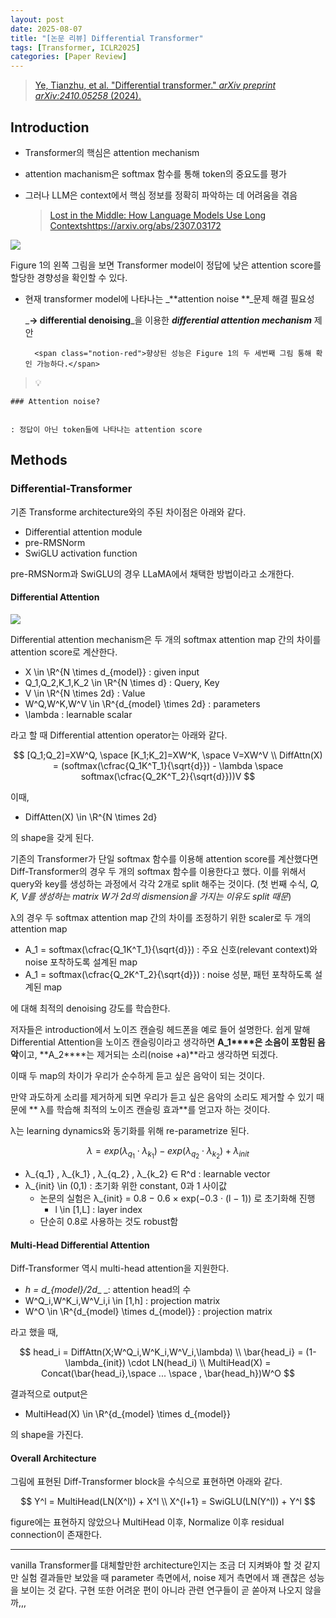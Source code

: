 ```yaml
---
layout: post
date: 2025-08-07
title: "[논문 리뷰] Differential Transformer"
tags: [Transformer, ICLR2025]
categories: [Paper Review]
---
```


> [Ye, Tianzhu, et al. "Differential transformer." ](https://arxiv.org/abs/2410.05258)[_arXiv preprint arXiv:2410.05258_](https://arxiv.org/abs/2410.05258)[ (2024).](https://arxiv.org/abs/2410.05258)



## Introduction

- Transformer의 핵심은 attention mechanism
- attention machanism은 softmax 함수를 통해 token의 중요도를 평가
- 그러나 LLM은 context에서 핵심 정보를 정확히 파악하는 데 어려움을 겪음

	> [Lost in the Middle: How Language Models Use Long Contextshttps://arxiv.org/abs/2307.03172](https://arxiv.org/abs/2307.03172)


![](https://prod-files-secure.s3.us-west-2.amazonaws.com/542b861c-36a8-4051-84e5-8804b6728dba/9083ea56-691a-4752-ae26-47f403431ac8/image.png?X-Amz-Algorithm=AWS4-HMAC-SHA256&X-Amz-Content-Sha256=UNSIGNED-PAYLOAD&X-Amz-Credential=ASIAZI2LB466TXE63FRN%2F20250916%2Fus-west-2%2Fs3%2Faws4_request&X-Amz-Date=20250916T110117Z&X-Amz-Expires=3600&X-Amz-Security-Token=IQoJb3JpZ2luX2VjEBMaCXVzLXdlc3QtMiJHMEUCIQCd3H4Pod755B%2FWxYjxST0XRaXXvcbG8NdfyTPSG7vqeAIgU%2BAfhE2CfJbbKl0ij0LCDQggkTlMudCZEsPM2DzQ5wMqiAQIjP%2F%2F%2F%2F%2F%2F%2F%2F%2F%2FARAAGgw2Mzc0MjMxODM4MDUiDOXNEv4MMdWl5kN7iCrcA7rPJJp7KbaH6ONYun2RAhyGffS2IjUe%2FSOIV2Oe%2FPeyHzeR%2BgYvGhZpeKHepd15pJz31YDdfAfkkQjVCesauIPayxhXums%2FDeedVN%2B%2BNxjBKziObJebXhpOM3y0qJ0JU%2BlUp2zynOfW%2F3txo8O80Gtcwr8Tbkfx2PeAbtgsWoP0cSqC%2BjzvfU4yZLlUopFM55%2FnuiFsyNAwlOtl78jVk8LsQrGhvZEyDhDESV4YEoOmn6UC1XQpivaMWoOTYI72BTHZ97znxjD2aAXoTClcGGdK542MrSN%2BSAQeKBmFhJ4bGMzIsv2Vn2cT5QT1zGUIv76KhodWMYY9WZEGZmJV%2F1gPCOO4vD7C1cG7HS1wiEa%2BfTe7%2BJhmhODbEo5K8mXYpHxW33qE8gibMYqEF4pRZkdm6Pa1OrZWw0qDqDXohdwCUAyyPcdHhfVU4gAvz6AcGKuTxtWnbKiR9YhaB7GMpGFVqv6Ty1DHC%2Fuobj4jVcIdyWn7tKTAt91Y%2FfstBn6Es%2FkNueHnS3kaH7w2f0tSZ%2BRIpUzDO0zh%2BroV7PQwqRDVGNVX4zNlE0bttZ2ly0VLz3Ibl1eRB9cIndoTiu2Kp6kaXw17NreGO0bh0D2eDINTWRTv9B7BgVzjL6tSMMOGpcYGOqUBPfzkRjbsBCzrnuhCCPDb1gPiSivwAzVhZm1XNeMtcYjTAAjYtA0or250UE9hRgj6KIXNEz4N5pTg4MMYjy7uh5s1UUm9tERyip4evYNyp3nqguRHt%2Bc3UdtmckEjZPRkG46wvQDUmtEAids%2FQRmZUD26y4A8CcmW4IUdmlamjVDYavVY1WMHmWL7cIxQ5hU%2B4cocGj2vBXm6c1fCRqBoKG2OyvOv&X-Amz-Signature=d07af20004392111232c3ebbe09bdfd6e04220348137cae0dc8e89737bf3ab82&X-Amz-SignedHeaders=host&x-amz-checksum-mode=ENABLED&x-id=GetObject)


Figure 1의 왼쪽 그림을 보면 Transformer model이 정답에 낮은 attention score를 할당한 경향성을 확인할 수 있다.

- 현재 transformer model에 나타나는 _**attention noise **_문제 해결 필요성

	_**→ differential denoising**_을 이용한 _**differential attention mechanism**_ 제안


		<span class="notion-red">향상된 성능은 Figure 1의 두 세번째 그림 통해 확인 가능하다.</span>


> 💡 


	### Attention noise?


	: 정답이 아닌 token들에 나타나는 attention score



## Methods



### Differential-Transformer


기존 Transforme architecture와의 주된 차이점은 아래와 같다.

- Differential attention module
- pre-RMSNorm
- SwiGLU activation function

pre-RMSNorm과 SwiGLU의 경우 LLaMA에서 채택한 방법이라고 소개한다.



#### Differential Attention


![](https://prod-files-secure.s3.us-west-2.amazonaws.com/542b861c-36a8-4051-84e5-8804b6728dba/116d70b2-1963-4810-9167-f4c7d8a06e8f/image.png?X-Amz-Algorithm=AWS4-HMAC-SHA256&X-Amz-Content-Sha256=UNSIGNED-PAYLOAD&X-Amz-Credential=ASIAZI2LB466TXE63FRN%2F20250916%2Fus-west-2%2Fs3%2Faws4_request&X-Amz-Date=20250916T110117Z&X-Amz-Expires=3600&X-Amz-Security-Token=IQoJb3JpZ2luX2VjEBMaCXVzLXdlc3QtMiJHMEUCIQCd3H4Pod755B%2FWxYjxST0XRaXXvcbG8NdfyTPSG7vqeAIgU%2BAfhE2CfJbbKl0ij0LCDQggkTlMudCZEsPM2DzQ5wMqiAQIjP%2F%2F%2F%2F%2F%2F%2F%2F%2F%2FARAAGgw2Mzc0MjMxODM4MDUiDOXNEv4MMdWl5kN7iCrcA7rPJJp7KbaH6ONYun2RAhyGffS2IjUe%2FSOIV2Oe%2FPeyHzeR%2BgYvGhZpeKHepd15pJz31YDdfAfkkQjVCesauIPayxhXums%2FDeedVN%2B%2BNxjBKziObJebXhpOM3y0qJ0JU%2BlUp2zynOfW%2F3txo8O80Gtcwr8Tbkfx2PeAbtgsWoP0cSqC%2BjzvfU4yZLlUopFM55%2FnuiFsyNAwlOtl78jVk8LsQrGhvZEyDhDESV4YEoOmn6UC1XQpivaMWoOTYI72BTHZ97znxjD2aAXoTClcGGdK542MrSN%2BSAQeKBmFhJ4bGMzIsv2Vn2cT5QT1zGUIv76KhodWMYY9WZEGZmJV%2F1gPCOO4vD7C1cG7HS1wiEa%2BfTe7%2BJhmhODbEo5K8mXYpHxW33qE8gibMYqEF4pRZkdm6Pa1OrZWw0qDqDXohdwCUAyyPcdHhfVU4gAvz6AcGKuTxtWnbKiR9YhaB7GMpGFVqv6Ty1DHC%2Fuobj4jVcIdyWn7tKTAt91Y%2FfstBn6Es%2FkNueHnS3kaH7w2f0tSZ%2BRIpUzDO0zh%2BroV7PQwqRDVGNVX4zNlE0bttZ2ly0VLz3Ibl1eRB9cIndoTiu2Kp6kaXw17NreGO0bh0D2eDINTWRTv9B7BgVzjL6tSMMOGpcYGOqUBPfzkRjbsBCzrnuhCCPDb1gPiSivwAzVhZm1XNeMtcYjTAAjYtA0or250UE9hRgj6KIXNEz4N5pTg4MMYjy7uh5s1UUm9tERyip4evYNyp3nqguRHt%2Bc3UdtmckEjZPRkG46wvQDUmtEAids%2FQRmZUD26y4A8CcmW4IUdmlamjVDYavVY1WMHmWL7cIxQ5hU%2B4cocGj2vBXm6c1fCRqBoKG2OyvOv&X-Amz-Signature=4bf3d15ca803dae530c43a81586a15a12ddb81f93a1a3d317c9071bf9e364489&X-Amz-SignedHeaders=host&x-amz-checksum-mode=ENABLED&x-id=GetObject)


Differential attention mechanism은 두 개의 softmax attention map 간의 차이를 attention score로 계산한다.

- X \in \R^{N \times d\_{model}} : given input
- Q\_1,Q\_2,K\_1,K\_2 \in \R^{N \times d} : Query, Key
- V \in \R^{N \times 2d} : Value
- W^Q,W^K,W^V \in \R^{d\_{model} \times 2d} : parameters
- \lambda : learnable scalar

라고 할 때 Differential attention operator는 아래와 같다.


$$
[Q_1;Q_2]=XW^Q, \space [K_1;K_2]=XW^K, \space V=XW^V \\
DiffAttn(X) = (softmax(\cfrac{Q_1K^T_1}{\sqrt{d}}) - \lambda \space softmax(\cfrac{Q_2K^T_2}{\sqrt{d}}))V
$$


이때,

- DiffAtten(X) \in \R^{N \times 2d}

의 shape을 갖게 된다.


기존의 Transformer가 단일 softmax 함수를 이용해 attention score를 계산했다면 Diff-Transformer의 경우 두 개의 softmax 함수를 이용한다고 했다. 이를 위해서 query와 key를 생성하는 과정에서 각각 2개로 split 해주는 것이다. <span class="notion-red">(첫 번째 수식, </span><span class="notion-red">_Q, K, V를 생성하는 matrix W가 2d의 dismension을 가지는 이유도 split 때문_</span><span class="notion-red">)</span>


 λ의 경우 두 softmax attention map 간의 차이를 조정하기 위한 scaler로 두 개의 attention map

- A\_1 = softmax(\cfrac{Q\_1K^T\_1}{\sqrt{d}}) : 주요 신호(relevant context)와 noise 포착하도록 설계된 map
- A\_1 = softmax(\cfrac{Q\_2K^T\_2}{\sqrt{d}}) : noise 성분, 패턴 포착하도록 설계된 map 

에 대해 최적의 denoising 강도를 학습한다.


저자들은 introduction에서 노이즈 캔슬링 헤드폰을 예로 들어 설명한다. 쉽게 말해 Differential Attention을 노이즈 캔슬링이라고 생각하면 **A\_1****은 소음이 포함된 음악**이고, **A\_2****는 제거되는 소리(noise +a)**라고 생각하면 되겠다. 


이때 두 map의 차이가 우리가 순수하게 듣고 싶은 음악이 되는 것이다. 


만약 과도하게 소리를 제거하게 되면 우리가 듣고 싶은 음악의 소리도 제거할 수 있기 때문에 ** λ를 학습해 최적의 노이즈 캔슬링 효과**를 얻고자 하는 것이다.


λ는 learning dynamics와 동기화를 위해 re-parametrize 된다.


$$
\lambda = exp(\lambda_{q_1} \cdot \lambda_{k_1}) - exp(\lambda_{q_2} \cdot \lambda_{k_2}) + \lambda_{init}
$$

- λ\_{q\_1} , λ\_{k\_1} , λ\_{q\_2} , λ\_{k\_2} ∈ R^d : learnable vector
- λ\_{init} \in (0,1) : 초기화 위한 constant, 0과 1 사이값
	- 논문의 실험은 λ\_{init} = 0.8 − 0.6 × exp(−0.3 · (l − 1)) 로 초기화해 진행
		- l \in [1,L] : layer index
	- 단순히 0.8로 사용하는 것도 robust함


#### **Multi-Head Differential Attention**


Diff-Transformer 역시 multi-head attention을 지원한다.

- _h = d\_{model}/2d__ _: attention head의 수
- W^Q\_i,W^K\_i,W^V\_i,i \in [1,h] : projection matrix
- W^O \in \R^{d\_{model} \times d\_{model}} : projection matrix

라고 했을 때,


$$
head_i = DiffAttn(X;W^Q_i,W^K_i,W^V_i,\lambda) \\
\bar{head_i} = (1-\lambda_{init}) \cdot LN(head_i) \\
MultiHead(X) = Concat(\bar{head_i},\space ... \space , \bar{head_h})W^O
$$


결과적으로 output은

- MultiHead(X) \in \R^{d\_{model} \times d\_{model}}

의 shape을 가진다.



#### Overall Architecture


그림에 표현된 Diff-Transformer block을 수식으로 표현하면 아래와 같다.


$$
Y^l = MultiHead(LN(X^l)) + X^l \\
X^{l+1} = SwiGLU(LN(Y^l)) + Y^l
$$


figure에는 표현하지 않았으나 MultiHead 이후, Normalize 이후 residual connection이 존재한다.


---


vanilla Transformer를 대체할만한 architecture인지는 조금 더 지켜봐야 할 것 같지만 실험 결과들만 보았을 때 parameter 측면에서, noise 제거 측면에서 꽤 괜찮은 성능을 보이는 것 같다. 구현 또한 어려운 편이 아니라 관련 연구들이 곧 쏟아져 나오지 않을까,,,

